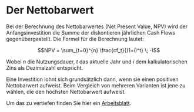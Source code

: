 # Der Nettobarwert

Bei der Berechnung des Nettobarwertes (Net Present Value, NPV) wird der
Anfangsinvestition die Summe der diskontieren jährlichen Cash Flows
gegenübergestellt. Die Formel für die Berechnung lautet:

$$NPV = \sum_{t=0}^{n} \frac{cf_t}{(1+i)^t} \; -I$$

Wobei $n$ die Nutzungsdauer, $t$ das aktuelle Jahr und $i$ dem
kalkulatorischen Zins als Dezimalzahl entspricht.

Eine Investition lohnt sich grundsätzlich dann, wenn sie einen positiven
Nettobarwert aufweist. Beim Vergleich von mehreren Varianten ist jene zu
wählen, die den höchsten Nettobarwert aufweist.

Um das zu vertiefen finden Sie hier ein 
[Arbeitsblatt](https://colab.research.google.com/github/ProgrammierenNachOFI/Investitionsrechnung/blob/main/docs/npv/npv_sus.ipynb).